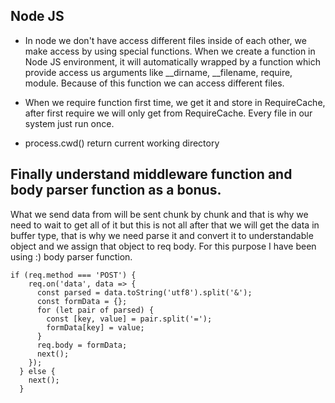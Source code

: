 ## Node JS

- In node we don't have access different files inside of each other, we make access by using special functions. When we create a function in Node JS environment, it will automatically wrapped by a function which provide access us arguments like __dirname, __filename, require, module. Because of this function we can access different files. 

- When we require function first time, we get it and store in RequireCache, after first require we will only get from RequireCache. Every file in our system just run once. 

- process.cwd() return current working directory

## Finally understand middleware function and body parser function as a bonus. 

What we send data from will be sent chunk by chunk and that is why we need to wait to get all of it but this is not all after that we will get the data in buffer type, that is why we need parse it and convert it to understandable object and we assign that object to req body. For this purpose I have been using :) body parser function. 
```
if (req.method === 'POST') {
    req.on('data', data => {
      const parsed = data.toString('utf8').split('&');
      const formData = {};
      for (let pair of parsed) {
        const [key, value] = pair.split('=');
        formData[key] = value;
      }
      req.body = formData;
      next();
    });
  } else {
    next();
  }
```
